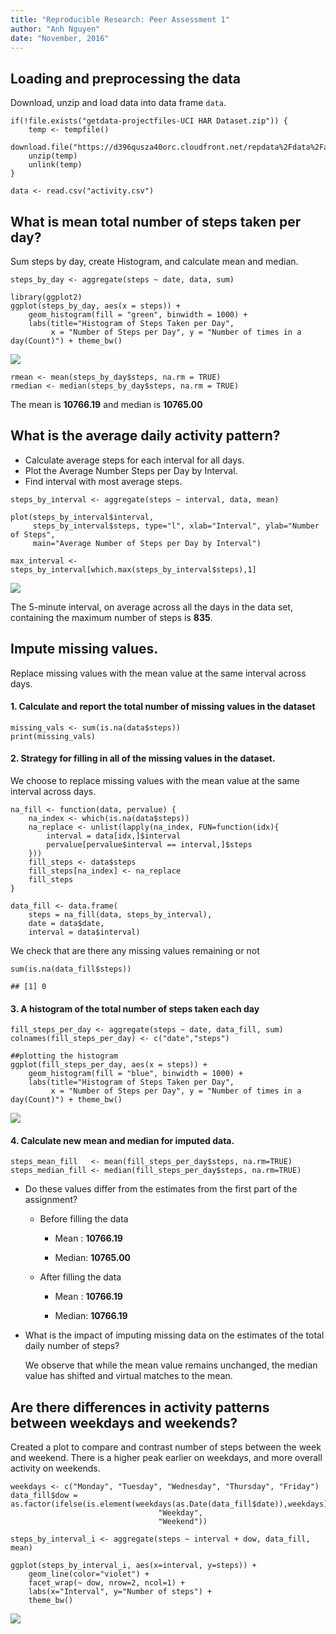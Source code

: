 ```yaml
---
title: "Reproducible Research: Peer Assessment 1"
author: "Anh Nguyen"
date: "November, 2016"
---
```


## Loading and preprocessing the data

Download, unzip and load data into data frame `data`. 
```{r}
if(!file.exists("getdata-projectfiles-UCI HAR Dataset.zip")) {
    temp <- tempfile()
    download.file("https://d396qusza40orc.cloudfront.net/repdata%2Fdata%2Factivity.zip",temp)
    unzip(temp)
    unlink(temp)
}

data <- read.csv("activity.csv")
```


## What is mean total number of steps taken per day?
Sum steps by day, create Histogram, and calculate mean and median.
```{r} 
steps_by_day <- aggregate(steps ~ date, data, sum)

library(ggplot2)
ggplot(steps_by_day, aes(x = steps)) + 
    geom_histogram(fill = "green", binwidth = 1000) + 
    labs(title="Histogram of Steps Taken per Day", 
         x = "Number of Steps per Day", y = "Number of times in a day(Count)") + theme_bw()
```
![](figure/unnamed-chunk-2-1.png)

```{r}
rmean <- mean(steps_by_day$steps, na.rm = TRUE)
rmedian <- median(steps_by_day$steps, na.rm = TRUE)
```

The mean is **10766.19** and median is **10765.00**

## What is the average daily activity pattern?

* Calculate average steps for each interval for all days. 
* Plot the Average Number Steps per Day by Interval. 
* Find interval with most average steps.

```{r}
steps_by_interval <- aggregate(steps ~ interval, data, mean)

plot(steps_by_interval$interval,
     steps_by_interval$steps, type="l", xlab="Interval", ylab="Number of Steps",
     main="Average Number of Steps per Day by Interval")

max_interval <- steps_by_interval[which.max(steps_by_interval$steps),1]
```

![](figure/unnamed-chunk-3-1.png)

The 5-minute interval, on average across all the days in the data set, containing the maximum number of steps is **835**.

## Impute missing values.
Replace missing values with the mean value at the same interval across days.

#### 1. Calculate and report the total number of missing values in the dataset
```{r}
missing_vals <- sum(is.na(data$steps))
print(missing_vals)
```
#### 2. Strategy for filling in all of the missing values in the dataset.
We choose to replace missing values with the mean value at the same interval across days.
```{r}
na_fill <- function(data, pervalue) {
    na_index <- which(is.na(data$steps))
    na_replace <- unlist(lapply(na_index, FUN=function(idx){
        interval = data[idx,]$interval
        pervalue[pervalue$interval == interval,]$steps
    }))
    fill_steps <- data$steps
    fill_steps[na_index] <- na_replace
    fill_steps
}

data_fill <- data.frame(  
    steps = na_fill(data, steps_by_interval),  
    date = data$date,  
    interval = data$interval)
```
We check that are there any missing values remaining or not

```{r}
sum(is.na(data_fill$steps))

## [1] 0
```

#### 3. A histogram of the total number of steps taken each day
```{r}
fill_steps_per_day <- aggregate(steps ~ date, data_fill, sum)
colnames(fill_steps_per_day) <- c("date","steps")

##plotting the histogram
ggplot(fill_steps_per_day, aes(x = steps)) + 
    geom_histogram(fill = "blue", binwidth = 1000) + 
    labs(title="Histogram of Steps Taken per Day", 
         x = "Number of Steps per Day", y = "Number of times in a day(Count)") + theme_bw()
```

![](figure/unnamed-chunk-7-1.png)

#### 4. Calculate new mean and median for imputed data.
```{r}
steps_mean_fill   <- mean(fill_steps_per_day$steps, na.rm=TRUE)
steps_median_fill <- median(fill_steps_per_day$steps, na.rm=TRUE)
```

* Do these values differ from the estimates from the first part of the assignment?

    * Before filling the data

        * Mean : **10766.19**
    
        * Median: **10765.00**
    
    * After filling the data

        * Mean : **10766.19**
    
        * Median: **10766.19**
        
* What is the impact of imputing missing data on the estimates of the total daily number of steps?

    We observe that while the mean value remains unchanged, the median value has shifted and virtual matches to the mean.

## Are there differences in activity patterns between weekdays and weekends?
Created a plot to compare and contrast number of steps between the week and weekend. There is a higher peak earlier on weekdays, and more overall activity on weekends.  
``` {r}
weekdays <- c("Monday", "Tuesday", "Wednesday", "Thursday", "Friday")
data_fill$dow = as.factor(ifelse(is.element(weekdays(as.Date(data_fill$date)),weekdays), 
                                 "Weekday", 
                                 "Weekend"))

steps_by_interval_i <- aggregate(steps ~ interval + dow, data_fill, mean)

ggplot(steps_by_interval_i, aes(x=interval, y=steps)) + 
    geom_line(color="violet") + 
    facet_wrap(~ dow, nrow=2, ncol=1) +
    labs(x="Interval", y="Number of steps") +
    theme_bw()
```
![](figure/unnamed-chunk-9-1.png)